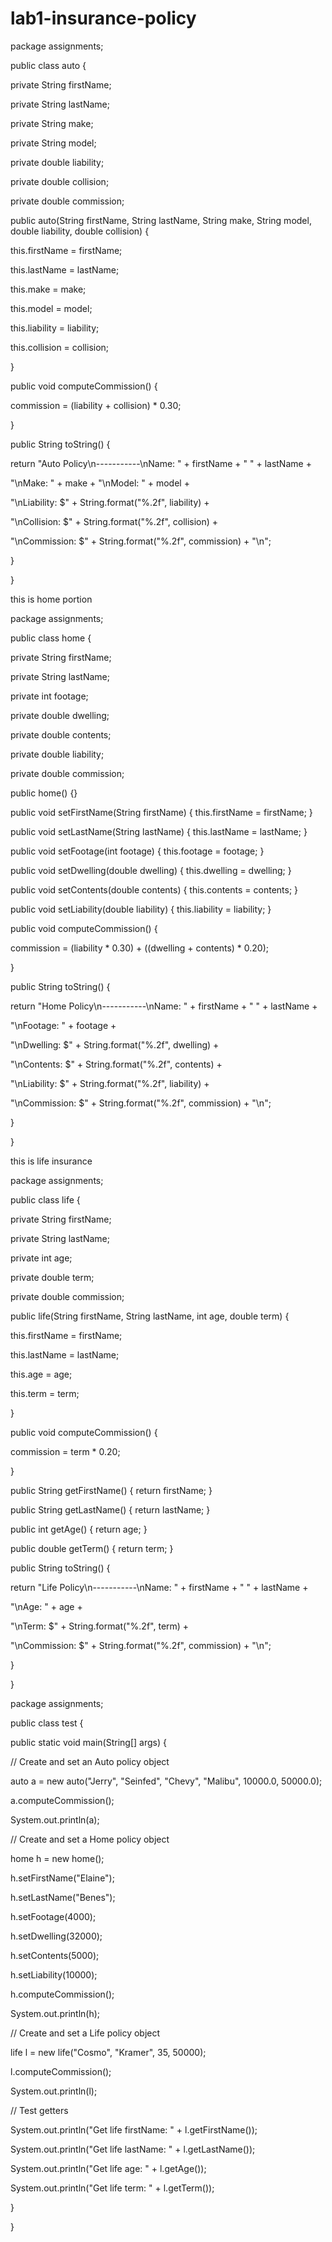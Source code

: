 # lab1-insurance-policy

package assignments;

public class auto {

private String firstName;

private String lastName;

private String make;

private String model;

private double liability;

private double collision;

private double commission;

public auto(String firstName, String lastName, String make, String model, double liability, double collision) {

this.firstName = firstName;

this.lastName = lastName;

this.make = make;

this.model = model;

this.liability = liability;

this.collision = collision;

}


public void computeCommission() {

commission = (liability + collision) * 0.30;

}

public String toString() {

return "Auto Policy\n-----------\nName: " + firstName + " " + lastName +

"\nMake: " + make + "\nModel: " + model +

"\nLiability: $" + String.format("%.2f", liability) +

"\nCollision: $" + String.format("%.2f", collision) +

"\nCommission: $" + String.format("%.2f", commission) + "\n";

}

}

this is home portion

package assignments;

public class home {

private String firstName;

private String lastName;

private int footage;

private double dwelling;

private double contents;

private double liability;

private double commission;

public home() {}

public void setFirstName(String firstName) { this.firstName = firstName; }

public void setLastName(String lastName) { this.lastName = lastName; }

public void setFootage(int footage) { this.footage = footage; }

public void setDwelling(double dwelling) { this.dwelling = dwelling; }

public void setContents(double contents) { this.contents = contents; }

public void setLiability(double liability) { this.liability = liability; }

public void computeCommission() {

commission = (liability * 0.30) + ((dwelling + contents) * 0.20);

}

public String toString() {

return "Home Policy\n-----------\nName: " + firstName + " " + lastName +

"\nFootage: " + footage +

"\nDwelling: $" + String.format("%.2f", dwelling) +

"\nContents: $" + String.format("%.2f", contents) +

"\nLiability: $" + String.format("%.2f", liability) +

"\nCommission: $" + String.format("%.2f", commission) + "\n";

}

}

this is life insurance

package assignments;

public class life {

private String firstName;

private String lastName;

private int age;

private double term;

private double commission;

public life(String firstName, String lastName, int age, double term) {

this.firstName = firstName;

this.lastName = lastName;

this.age = age;

this.term = term;

}

public void computeCommission() {

commission = term * 0.20;

}

public String getFirstName() { return firstName; }

public String getLastName() { return lastName; }

public int getAge() { return age; }

public double getTerm() { return term; }

public String toString() {

return "Life Policy\n-----------\nName: " + firstName + " " + lastName +

"\nAge: " + age +

"\nTerm: $" + String.format("%.2f", term) +

"\nCommission: $" + String.format("%.2f", commission) + "\n";

}

}


package assignments;

public class test {

public static void main(String[] args) {

// Create and set an Auto policy object

auto a = new auto("Jerry", "Seinfed", "Chevy", "Malibu", 10000.0, 50000.0);

a.computeCommission();

System.out.println(a);

// Create and set a Home policy object

home h = new home();

h.setFirstName("Elaine");

h.setLastName("Benes");

h.setFootage(4000);

h.setDwelling(32000);

h.setContents(5000);

h.setLiability(10000);

h.computeCommission();

System.out.println(h);

// Create and set a Life policy object

life l = new life("Cosmo", "Kramer", 35, 50000);

l.computeCommission();

System.out.println(l);

// Test getters

System.out.println("Get life firstName: " + l.getFirstName());

System.out.println("Get life lastName: " + l.getLastName());

System.out.println("Get life age: " + l.getAge());

System.out.println("Get life term: " + l.getTerm());

}

}
